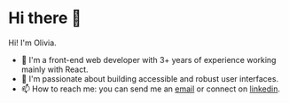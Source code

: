 # Hi there 👋

Hi! I'm Olivia.

- 💼 I'm a front-end web developer with 3+ years of experience working mainly with React.
- 💞 I'm passionate about building accessible and robust user interfaces.
- 📫 How to reach me: you can send me an [email](livie7c@gmail.com) or connect on [linkedin](https://www.linkedin.com/in/olivia-coumans/).
